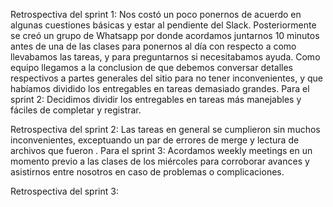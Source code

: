 Retrospectiva del sprint 1:
Nos costó un poco ponernos de acuerdo en algunas cuestiones básicas y estar al pendiente del Slack.
Posteriormente se creó un grupo de Whatsapp por donde acordamos juntarnos 10 minutos antes de una de las clases para ponernos al día con respecto a como llevabamos las tareas, y para preguntarnos si necesitabamos ayuda. 
Como equipo llegamos a la conclusion de que debemos conversar detalles respectivos a partes generales del sitio para no tener inconvenientes, y que habíamos dividido los entregables en tareas demasiado grandes. 
Para el sprint 2:
Decidimos dividir los entregables en tareas más manejables y fáciles de completar y registrar. 

Retrospectiva del sprint 2:
Las tareas en general se cumplieron sin muchos inconvenientes, exceptuando un par de errores de merge y lectura de archivos que fueron . 
Para el sprint 3:
Acordamos weekly meetings en un momento previo a las clases de los miércoles para corroborar avances y asistirnos entre nosotros en caso de problemas o complicaciones. 

Retrospectiva del sprint 3:
